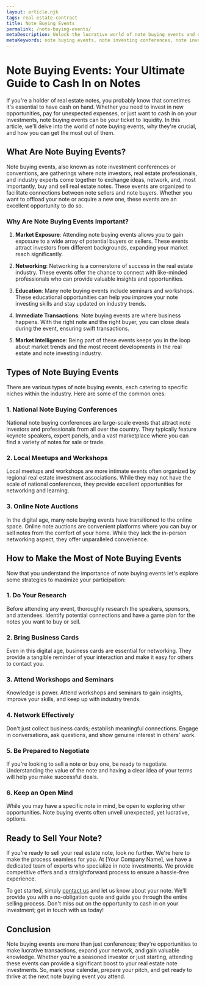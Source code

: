 ```yaml
---
layout: article.njk
tags: real-estate-contract
title: Note Buying Events
permalink: /note-buying-events/
metaDescription: Unlock the lucrative world of note buying events and discover how to maximize your real estate note investments. Learn how to network, negotiate, and cash in on notes at these industry gatherings.
metaKeywords: note buying events, note investing conferences, note investment conventions, real estate networking events, note buying opportunities
---
```


# Note Buying Events: Your Ultimate Guide to Cash In on Notes

If you're a holder of real estate notes, you probably know that sometimes it's essential to have cash on hand. Whether you need to invest in new opportunities, pay for unexpected expenses, or just want to cash in on your investments, note buying events can be your ticket to liquidity. In this article, we'll delve into the world of note buying events, why they're crucial, and how you can get the most out of them.

## What Are Note Buying Events?

Note buying events, also known as note investment conferences or conventions, are gatherings where note investors, real estate professionals, and industry experts come together to exchange ideas, network, and, most importantly, buy and sell real estate notes. These events are organized to facilitate connections between note sellers and note buyers. Whether you want to offload your note or acquire a new one, these events are an excellent opportunity to do so.

### Why Are Note Buying Events Important?

1. **Market Exposure**: Attending note buying events allows you to gain exposure to a wide array of potential buyers or sellers. These events attract investors from different backgrounds, expanding your market reach significantly.

2. **Networking**: Networking is a cornerstone of success in the real estate industry. These events offer the chance to connect with like-minded professionals who can provide valuable insights and opportunities.

3. **Education**: Many note buying events include seminars and workshops. These educational opportunities can help you improve your note investing skills and stay updated on industry trends.

4. **Immediate Transactions**: Note buying events are where business happens. With the right note and the right buyer, you can close deals during the event, ensuring swift transactions.

5. **Market Intelligence**: Being part of these events keeps you in the loop about market trends and the most recent developments in the real estate and note investing industry.

## Types of Note Buying Events

There are various types of note buying events, each catering to specific niches within the industry. Here are some of the common ones:

### 1. National Note Buying Conferences

National note buying conferences are large-scale events that attract note investors and professionals from all over the country. They typically feature keynote speakers, expert panels, and a vast marketplace where you can find a variety of notes for sale or trade.

### 2. Local Meetups and Workshops

Local meetups and workshops are more intimate events often organized by regional real estate investment associations. While they may not have the scale of national conferences, they provide excellent opportunities for networking and learning.

### 3. Online Note Auctions

In the digital age, many note buying events have transitioned to the online space. Online note auctions are convenient platforms where you can buy or sell notes from the comfort of your home. While they lack the in-person networking aspect, they offer unparalleled convenience.

## How to Make the Most of Note Buying Events

Now that you understand the importance of note buying events let's explore some strategies to maximize your participation:

### 1. Do Your Research

Before attending any event, thoroughly research the speakers, sponsors, and attendees. Identify potential connections and have a game plan for the notes you want to buy or sell.

### 2. Bring Business Cards

Even in this digital age, business cards are essential for networking. They provide a tangible reminder of your interaction and make it easy for others to contact you.

### 3. Attend Workshops and Seminars

Knowledge is power. Attend workshops and seminars to gain insights, improve your skills, and keep up with industry trends.

### 4. Network Effectively

Don't just collect business cards; establish meaningful connections. Engage in conversations, ask questions, and show genuine interest in others' work.

### 5. Be Prepared to Negotiate

If you're looking to sell a note or buy one, be ready to negotiate. Understanding the value of the note and having a clear idea of your terms will help you make successful deals.

### 6. Keep an Open Mind

While you may have a specific note in mind, be open to exploring other opportunities. Note buying events often unveil unexpected, yet lucrative, options.

## Ready to Sell Your Note?

If you're ready to sell your real estate note, look no further. We're here to make the process seamless for you. At [Your Company Name], we have a dedicated team of experts who specialize in note investments. We provide competitive offers and a straightforward process to ensure a hassle-free experience.

To get started, simply [contact us](#) and let us know about your note. We'll provide you with a no-obligation quote and guide you through the entire selling process. Don't miss out on the opportunity to cash in on your investment; get in touch with us today!

## Conclusion

Note buying events are more than just conferences; they're opportunities to make lucrative transactions, expand your network, and gain valuable knowledge. Whether you're a seasoned investor or just starting, attending these events can provide a significant boost to your real estate note investments. So, mark your calendar, prepare your pitch, and get ready to thrive at the next note buying event you attend.